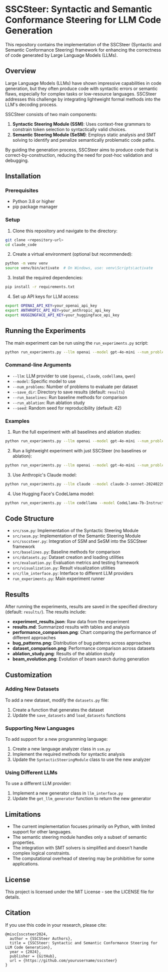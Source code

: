 # SSCSteer: Syntactic and Semantic Conformance Steering for LLM Code Generation

This repository contains the implementation of the SSCSteer (Syntactic and Semantic Conformance Steering) framework for enhancing the correctness of code generated by Large Language Models (LLMs).

## Overview

Large Language Models (LLMs) have shown impressive capabilities in code generation, but they often produce code with syntactic errors or semantic flaws, especially for complex tasks or low-resource languages. SSCSteer addresses this challenge by integrating lightweight formal methods into the LLM's decoding process.

SSCSteer consists of two main components:

1. **Syntactic Steering Module (SSM)**: Uses context-free grammars to constrain token selection to syntactically valid choices.
2. **Semantic Steering Module (SeSM)**: Employs static analysis and SMT solving to identify and penalize semantically problematic code paths.

By guiding the generation process, SSCSteer aims to produce code that is correct-by-construction, reducing the need for post-hoc validation and debugging.

## Installation

### Prerequisites

- Python 3.8 or higher
- pip package manager

### Setup

1. Clone this repository and navigate to the directory:

```bash
git clone <repository-url>
cd claude_code
```

2. Create a virtual environment (optional but recommended):

```bash
python -m venv venv
source venv/bin/activate  # On Windows, use: venv\Scripts\activate
```

3. Install the required dependencies:

```bash
pip install -r requirements.txt
```

4. Set up API keys for LLM access:

```bash
export OPENAI_API_KEY=your_openai_api_key
export ANTHROPIC_API_KEY=your_anthropic_api_key
export HUGGINGFACE_API_KEY=your_huggingface_api_key
```

## Running the Experiments

The main experiment can be run using the `run_experiments.py` script:

```bash
python run_experiments.py --llm openai --model gpt-4o-mini --num_problems 10
```

### Command-line Arguments

- `--llm`: LLM provider to use (`openai`, `claude`, `codellama`, `qwen`)
- `--model`: Specific model to use
- `--num_problems`: Number of problems to evaluate per dataset
- `--save_dir`: Directory to save results (default: `results`)
- `--run_baselines`: Run baseline methods for comparison
- `--run_ablation`: Run ablation study
- `--seed`: Random seed for reproducibility (default: 42)

### Examples

1. Run the full experiment with all baselines and ablation studies:

```bash
python run_experiments.py --llm openai --model gpt-4o-mini --num_problems 10 --run_baselines --run_ablation
```

2. Run a lightweight experiment with just SSCSteer (no baselines or ablation):

```bash
python run_experiments.py --llm openai --model gpt-4o-mini --num_problems 5
```

3. Use Anthropic's Claude model:

```bash
python run_experiments.py --llm claude --model claude-3-sonnet-20240229 --num_problems 10 --run_baselines
```

4. Use Hugging Face's CodeLlama model:

```bash
python run_experiments.py --llm codellama --model CodeLlama-7b-Instruct-hf --num_problems 10
```

## Code Structure

- `src/ssm.py`: Implementation of the Syntactic Steering Module
- `src/sesm.py`: Implementation of the Semantic Steering Module
- `src/sscsteer.py`: Integration of SSM and SeSM into the SSCSteer framework
- `src/baselines.py`: Baseline methods for comparison
- `src/datasets.py`: Dataset creation and loading utilities
- `src/evaluation.py`: Evaluation metrics and testing framework
- `src/visualization.py`: Result visualization utilities
- `src/llm_interface.py`: Interface to different LLM providers
- `run_experiments.py`: Main experiment runner

## Results

After running the experiments, results are saved in the specified directory (default: `results/`). The results include:

- **experiment_results.json**: Raw data from the experiment
- **results.md**: Summarized results with tables and analysis
- **performance_comparison.png**: Chart comparing the performance of different approaches
- **bug_patterns.png**: Distribution of bug patterns across approaches
- **dataset_comparison.png**: Performance comparison across datasets
- **ablation_study.png**: Results of the ablation study
- **beam_evolution.png**: Evolution of beam search during generation

## Customization

### Adding New Datasets

To add a new dataset, modify the `datasets.py` file:

1. Create a function that generates the dataset
2. Update the `save_datasets` and `load_datasets` functions

### Supporting New Languages

To add support for a new programming language:

1. Create a new language analyzer class in `ssm.py`
2. Implement the required methods for syntactic analysis
3. Update the `SyntacticSteeringModule` class to use the new analyzer

### Using Different LLMs

To use a different LLM provider:

1. Implement a new generator class in `llm_interface.py`
2. Update the `get_llm_generator` function to return the new generator

## Limitations

- The current implementation focuses primarily on Python, with limited support for other languages.
- The semantic steering module handles only a subset of semantic properties.
- The integration with SMT solvers is simplified and doesn't handle complex logical constraints.
- The computational overhead of steering may be prohibitive for some applications.

## License

This project is licensed under the MIT License - see the LICENSE file for details.

## Citation

If you use this code in your research, please cite:

```
@misc{sscsteer2024,
  author = {SSCSteer Authors},
  title = {SSCSteer: Syntactic and Semantic Conformance Steering for LLM Code Generation},
  year = {2024},
  publisher = {GitHub},
  url = {https://github.com/yourusername/sscsteer}
}
```